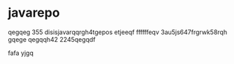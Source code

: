 # javarepo
qegqeg
355
disisjavarqqrgh4tgepos
etjeeqf
ffffffeqv
3au5js647frgrwk58rqh
gqege
qegqqh42
2245qegqdf

fafa
yjgq
